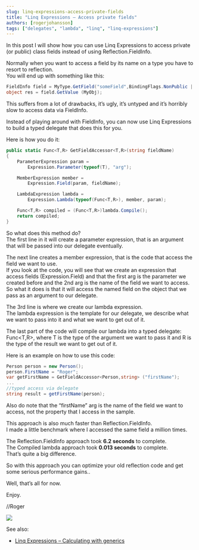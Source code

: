 ```yaml
---
slug: linq-expressions-access-private-fields
title: "Linq Expressions – Access private fields"
authors: [rogerjohansson]
tags: ["delegates", "lambda", "linq", "linq-expressions"]
---
```

In this post I will show how you can use Linq Expressions to access private (or public) class fields instead of using Reflection.FieldInfo.

<!-- truncate -->

Normally when you want to access a field by its name on a type you have to resort to reflection.  
You will end up with something like this:

```csharp
FieldInfo field = MyType.GetField("someField",BindingFlags.NonPublic | .... );
object res = field.GetValue (MyObj);
```

This suffers from a lot of drawbacks, it’s ugly, it’s untyped and it’s horribly slow to access data via FieldInfo.

Instead of playing around with FieldInfo, you can now use Linq Expressions to build a typed delegate that does this for you.

Here is how you do it:

```csharp
public static Func<T,R> GetFieldAccessor<T,R>(string fieldName)
{
    ParameterExpression param =
        Expression.Parameter(typeof(T), "arg");

    MemberExpression member =
        Expression.Field(param, fieldName);

    LambdaExpression lambda =
        Expression.Lambda(typeof(Func<T,R>), member, param);

    Func<T,R> compiled = (Func<T,R>)lambda.Compile();
    return compiled;
}
```

So what does this method do?  
The first line in it will create a parameter expression, that is an argument that will be passed into our delegate eventually.

The next line creates a member expression, that is the code that access the field we want to use.  
If you look at the code, you will see that we create an expression that access fields (Expression.Field) and that the first arg is the parameter we created before and the 2nd arg is the name of the field we want to access.  
So what it does is that it will access the named field on the object that we pass as an argument to our delegate.

The 3rd line is where we create our lambda expression.  
The lambda expression is the template for our delegate, we describe what we want to pass into it and what we want to get out of it.

The last part of the code will compile our lambda into a typed delegate: Func\<T,R\>, where T is the type of the argument we want to pass it and R is the type of the result we want to get out of it.

Here is an example on how to use this code:

```csharp
Person person = new Person();
person.FirstName = "Roger";
var getFirstName = GetFieldAccessor<Person,string> ("firstName");
... 
//typed access via delegate 
string result = getFirstName(person);
```

Also do note that the “firstName” arg is the name of the field we want to access, not the property that I access in the sample.

This approach is also much faster than Reflection.FieldInfo.  
I made a little benchmark where I accessed the same field a million times.

The Reflection.FieldInfo approach took **6.2 seconds** to complete.  
The Compiled lambda approach took **0.013 seconds** to complete.  
That’s quite a big difference.

So with this approach you can optimize your old reflection code and get some serious performance gains..

Well, that’s all for now.

Enjoy.

//Roger

[![](http://www.dotnetkicks.com/Services/Images/KickItImageGenerator.ashx?url=http%3a%2f%2frogeralsing.com%2f2008%2f02%2f26%2flinq-expressions-access-private-fields%2f)](http://www.dotnetkicks.com/kick/?url=http%3a%2f%2frogeralsing.com%2f2008%2f02%2f26%2flinq-expressions-access-private-fields%2f)

See also:

- [Linq Expressions – Calculating with generics](http://rogeralsing.com/2008/02/27/linq-expressions-calculating-with-generics/)
